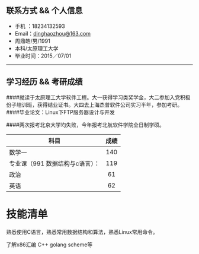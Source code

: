 ## 联系方式 && 个人信息

- 手机  ：18234132593
- Email：dinghaozhou@163.com	
- 周鼎皓/男/1991 
- 本科/太原理工大学
- 毕业时间：2015／07/01
---
## 学习经历 && 考研成绩
####就读于太原理工大学软件工程。大一获得学习类奖学金，大二参加入党积极份子培训班，获得结业证书。大四去上海杰普软件公司实习半年，参加考研。
####毕业论文：Linux下FTP服务器设计与开发

####两次报考北京大学均失败，今年报考北航软件学院全日制学硕。

| 科目        | 成绩        |
| ------------- |:-------------:| 
| 数学一     | 140
|专业课（991 数据结构与c语言）：   | 119|
|政治| 61|
|英语|62| 
# 技能清单
熟悉使用C语言，熟悉常用数据结构和算法，熟悉Linux常用命令。

了解x86汇编 C++ golang scheme等



